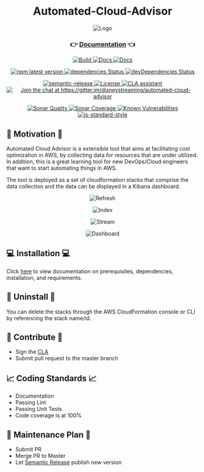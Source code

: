 <h1 align="center">Automated-Cloud-Advisor</h1>

<p align="center">
    <img src="https://github.com/disneystreaming/automated-cloud-advisor/raw/master/website/static/img/logo.png" alt="Logo">
</p>

<h3 align="center">
  👉 <a target="_blank" href="https://disneystreaming.github.io/automated-cloud-advisor/">Documentation</a> 👈
</h3>

<p align="center">
  <a href="https://github.com/disneystreaming/automated-cloud-advisor/actions?query=workflow%3ABuild">
    <img alt="Build" src="https://github.com/disneystreaming/automated-cloud-advisor/workflows/Build/badge.svg">
  </a>
  <a href="https://github.com/disneystreaming/automated-cloud-advisor/actions?query=workflow%3ADocs">
    <img alt="Docs" src="https://github.com/disneystreaming/automated-cloud-advisor/workflows/Docs/badge.svg">
  </a>
  <a href="https://github.com/disneystreaming/automated-cloud-advisor/actions?query=workflow%3APublish">
    <img alt="Docs" src="https://github.com/disneystreaming/automated-cloud-advisor/workflows/Publish/badge.svg">
  </a>
</p>

<p align="center">
  <a href="https://www.npmjs.com/package/automated-cloud-advisor">
    <img alt="npm latest version" src="https://img.shields.io/npm/v/automated-cloud-advisor">
  </a>
  <a href="https://www.npmjs.com/package/automated-cloud-advisor">
    <img alt="dependencies Status" src="https://david-dm.org/disneystreaming/automated-cloud-advisor/status.svg">
  </a>
  <a href="https://www.npmjs.com/package/automated-cloud-advisor">
    <img alt="devDependencies Status" src="https://david-dm.org/disneystreaming/automated-cloud-advisor/dev-status.svg">
  </a>
</p>

<p align="center">
  <a href="https://github.com/semantic-release/semantic-release">
    <img alt="semantic-release" src="https://img.shields.io/badge/%20%20%F0%9F%93%A6%F0%9F%9A%80-semantic--release-e10079.svg">
  </a>
  <a href="https://opensource.org/licenses/Apache-2.0">
    <img alt="License" src="https://img.shields.io/badge/License-Apache%202.0-blue.svg">
  </a>
  <a href="https://cla-assistant.io/disneystreaming/automated-cloud-advisor">
    <img alt="CLA assistant" src="https://cla-assistant.io/readme/badge/disneystreaming/automated-cloud-advisor">
  </a>
    <a href="https://gitter.im/disneystreaming/automated-cloud-advisor">
    <img alt="Join the chat at https://gitter.im/disneystreaming/automated-cloud-advisor" src="https://badges.gitter.im/Join%20Chat.svg">
  </a>
</p>

<p align="center">
  <a href="https://sonarcloud.io/dashboard?id=disneystreaming_automated-cloud-advisor">
    <img alt="Sonar Quality" src="https://sonarcloud.io/api/project_badges/measure?project=disneystreaming_automated-cloud-advisor&metric=alert_status">
  </a>
  <a href="https://sonarcloud.io/dashboard?id=disneystreaming_automated-cloud-advisor">
    <img alt="Sonar Coverage" src="https://sonarcloud.io/api/project_badges/measure?project=disneystreaming_automated-cloud-advisor&metric=coverage">
  </a>

  <a href="https://snyk.io/test/github/disneystreaming/automated-cloud-advisor?targetFile=package.json">
    <img src="https://snyk.io/test/github/disneystreaming/automated-cloud-advisor/badge.svg?targetFile=package.json" alt="Known Vulnerabilities">
  </a>

  <a href="http://standardjs.com">
    <img alt="js-standard-style" src="https://img.shields.io/badge/code%20style-standard-brightgreen.svg">
  </a>
</p>

## :speech_balloon: Motivation :speech_balloon:

Automated Cloud Advisor is a extensible tool that aims at facilitating cost optimization in AWS, by collecting data for resources that are under utilized. In addition, this is a great learning tool for new DevOps/Cloud engineers that want to start automating things in AWS.

The tool is deployed as a set of cloudformation stacks that comprise the data collection and the data can be displayed in a Kibana dashboard.

<p align="center">
    <img src="https://disneystreaming.github.io/automated-cloud-advisor/img/trusted_advisor.png" alt="Refresh">
</p>
<p align="center">
    <img src="https://disneystreaming.github.io/automated-cloud-advisor/img/index_data.png" alt="Index">
</p>
<p align="center">
    <img src="https://disneystreaming.github.io/automated-cloud-advisor/img/view_data.png" alt="Stream">
</p>

<p align="center">
    <img src="https://disneystreaming.github.io/automated-cloud-advisor/img/kibana/dashboard/01-dashboard.png" alt="Dashboard">
</p>

## :computer: Installation :computer:

Click [here](https://disneystreaming.github.io/automated-cloud-advisor/docs/setup) to view documentation on prerequisites, dependencies, installation, and requirements.

## :name_badge: Uninstall :name_badge:

You can delete the stacks through the AWS CloudFormation console or CLI by referencing the stack name/id.

## :gift: Contribute :gift:

- Sign the [CLA](https://gist.github.com/dss-osc/c0c1eefa0832609a3c62a9bd05c00b70)
- Submit pull request to the master branch

## :chart_with_upwards_trend: Coding Standards :chart_with_upwards_trend:

- Documentation
- Passing Lint
- Passing Unit Tests
- Code coverage is at 100%

## :date: Maintenance Plan :date:

- Submit PR
- Merge PR to Master
- Let [Semantic Release](https://github.com/semantic-release/semantic-release) publish new version
